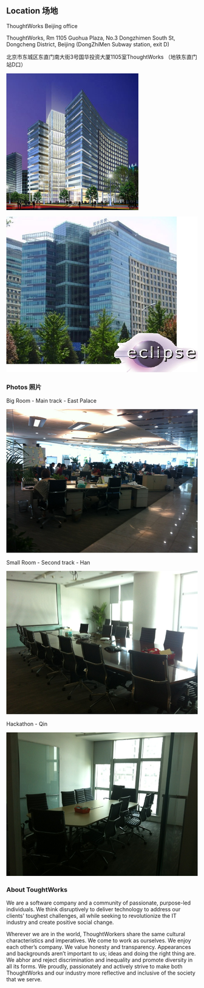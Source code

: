 
## Location 场地

ThoughtWorks Beijing office

ThoughtWorks, Rm 1105 Guohua Plaza, No.3 Dongzhimen South St, Dongcheng District, Beijing (DongZhiMen Subway station, exit D)

北京市东城区东直门南大街3号国华投资大厦1105室ThoughtWorks （地铁东直门站D口） 


![Guohua-Plaza-20090915042949182.jpg](Guohua-Plaza-20090915042949182.jpg)

![Guohua-Plaza-400136827200.jpg](Guohua-Plaza-400136827200.jpg)



### Photos 照片

Big Room - Main track - East Palace

![Big Room - Main track - East Palace](East-Palace.jpg)

Small Room - Second track - Han

![Small Room - Second track - Han](Han.jpg)

Hackathon - Qin

![Hackathon - Qin](Qin.jpg)

### About ToughtWorks

We are a software company and a community of passionate, purpose-led individuals. We think disruptively to deliver technology to address our clients' toughest challenges, all while seeking to revolutionize the IT industry and create positive social change.

Wherever we are in the world, ThoughtWorkers share the same cultural characteristics and imperatives. We come to work as ourselves. We enjoy each other’s company. We value honesty and transparency. Appearances and backgrounds aren’t important to us; ideas and doing the right thing are. We abhor and reject discrimination and inequality and promote diversity in all its forms. We proudly, passionately and actively strive to make both ThoughtWorks and our industry more reflective and inclusive of the society that we serve.
